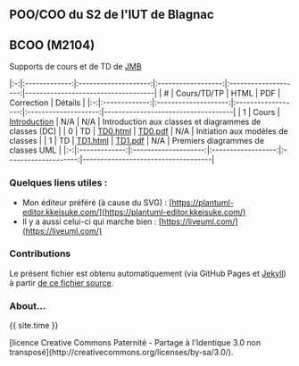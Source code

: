 ## POO/COO du S2 de l'IUT de Blagnac

## BCOO (M2104) 

Supports de cours et de TD de [JMB](mailto:jbruel@gmail.com)

|:-:|:-------------:|:--------------------:|:------------------:|:--------------------:|------------------------------------|
| # | Cours/TD/TP   |   HTML               |   PDF              |   Correction         | Détails                            |
|:-:|:-------------:|:--------------------:|:------------------:|:--------------------:|------------------------------------|
| 1 | Cours         | [Introduction](bcoo.html) | N/A | N/A                  | Introduction aux classes et diagrammes de classes (DC)  |
| 0 | TD            | [TD0.html](TD0.html) | [TD0.pdf](TD0.pdf) | N/A                  | Initiation aux modèles de classes  |
| 1 | TD            | [TD1.html](TD1.html) | [TD1.pdf](TD1.pdf) | N/A                  | Premiers diagrammes de classes UML |
|:-:|:-------------:|:--------------------:|:------------------:|:--------------------:|------------------------------------|

### Quelques liens utiles :

- Mon éditeur préféré (à cause du SVG) : [https://plantuml-editor.kkeisuke.com/](https://plantuml-editor.kkeisuke.com/)
- Il y a aussi celui-ci qui marche bien : [https://liveuml.com/](https://liveuml.com/)

### Contributions

Le présent fichier est obtenu automatiquement (via GitHub Pages et [Jekyll](https://jekyllrb.com/)) à partir [de ce fichier source](https://github.com/IUT-Blagnac/POO/edit/master/docs/index.md).

### About...
<p>{{ site.time }} </p>  
[licence Creative Commons Paternité - Partage à l'Identique 3.0 non transposé](http://creativecommons.org/licenses/by-sa/3.0/).